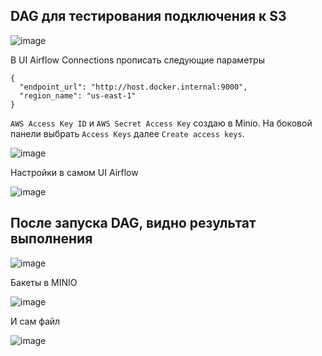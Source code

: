 ## DAG для тестирования подключения к S3

![image](https://github.com/user-attachments/assets/0ff141b7-ddd3-45f1-a313-215321a1879e)

В UI Airflow Connections прописать следующие параметры

```
{
  "endpoint_url": "http://host.docker.internal:9000",
  "region_name": "us-east-1"
}
```

`AWS Access Key ID` и `AWS Secret Access Key` создаю в Minio. На боковой панели выбрать `Access Keys` далее `Create access keys`.

![image](https://github.com/user-attachments/assets/2a3f9135-71ac-414b-afc8-2b9d460248f7)

Настройки в самом UI Airflow

![image](https://github.com/user-attachments/assets/bde10bf3-b2e6-4017-a3eb-014b40f4af47)

## После запуска DAG, видно результат выполнения

![image](https://github.com/user-attachments/assets/bbaa6c28-3adb-45d9-982b-186f6fbddd9c)

Бакеты в MINIO

![image](https://github.com/user-attachments/assets/a25e9a1f-f4ba-4548-9d22-9d8a7861cc28)

И сам файл

![image](https://github.com/user-attachments/assets/deac4090-5fbb-4361-b755-e82718830cb1)

